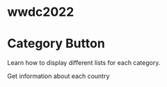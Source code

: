 # wwdc2022

# Category Button

Learn how to display different lists for each category.

Get information about each country
